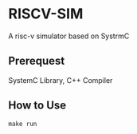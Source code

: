 # RISCV-SIM
A risc-v simulator based on SystrmC

## Prerequest
SystemC Library, C++ Compiler

## How to Use
```
make run
```
